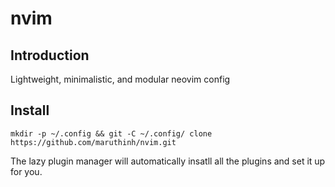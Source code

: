 # nvim

## Introduction

Lightweight, minimalistic, and modular neovim config 

## Install
```mkdir -p ~/.config && git -C ~/.config/ clone https://github.com/maruthinh/nvim.git```

The lazy plugin manager will automatically insatll all the plugins and set it up for you. 
